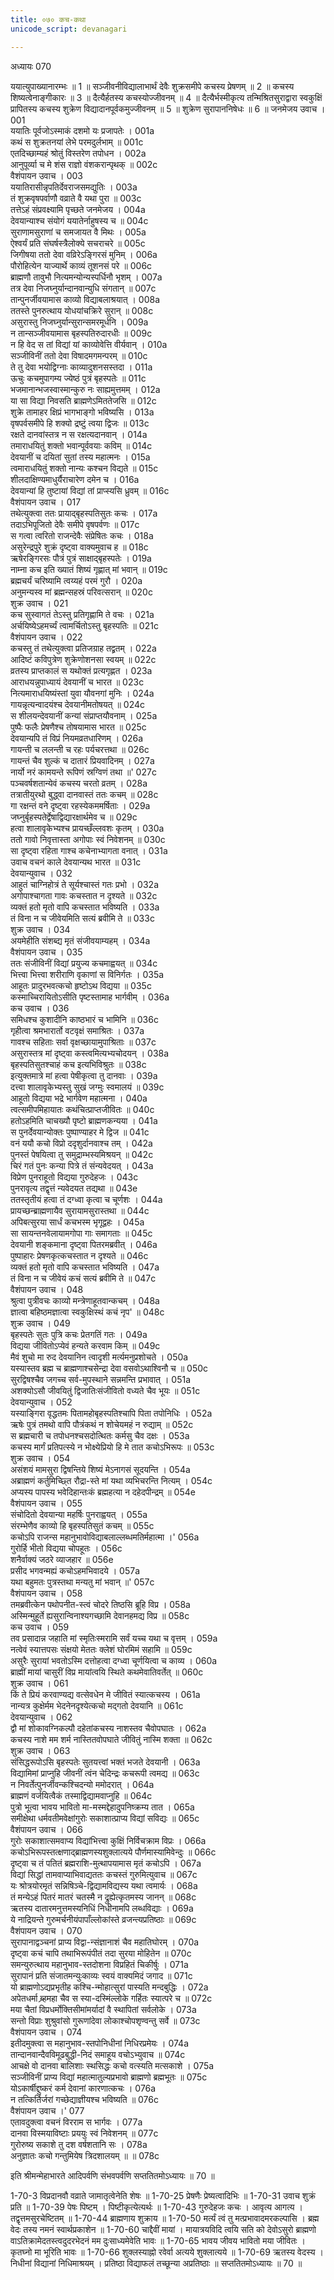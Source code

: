 ```yaml
---
title: ०७० कच-कथा
unicode_script: devanagari

---
```



अध्यायः 070

ययात्युपाख्यानारम्भः ॥ 1 ॥ सञ्जीवनीविद्यालाभार्थं देवैः शुक्रसमीपे कचस्य प्रेषणम् ॥ 2 ॥ कचस्य शिष्यत्वेनाङ्गीकारः ॥ 3 ॥ दैत्यैर्हतस्य कचस्योज्जीवनम् ॥ 4 ॥ दैत्यैर्भस्मीकृत्य तन्मिश्रितसुराद्वारा स्वकुक्षिं प्रापितस्य कचस्य शुक्रेण विद्यादानपूर्वकमुज्जीवनम् ॥ 5 ॥ शुक्रेण सुरापाननिषेधः ॥ 6 ॥
जनमेजय उवाच ।	001  
ययातिः पूर्वजोऽस्माकं दशमो यः प्रजापतेः ।	001a  
कथं स शुक्रतनयां लेभे परमदुर्लभाम् ॥	001c  
एतदिच्छाम्यहं श्रोतुं विस्तरेण तपोधन ।	002a  
आनुपूर्व्या च मे शंस राज्ञो वंशकरान्पृथक् ॥	002c  
वैशंपायन उवाच ।	003  
ययातिरासीन्नृपतिर्देवराजसमद्युतिः ।	003a  
तं शुक्रवृषपर्वाणौ वव्राते वै यथा पुरा ॥	003c  
तत्तेऽहं संप्रवक्ष्यामि पृच्छते जनमेजय ।	004a  
देवयान्याश्च संयोगं ययातेर्नाहुषस्य च ॥	004c  
सुराणामसुराणां च समजायत वै मिथः ।	005a  
ऐश्वर्यं प्रति संघर्षस्त्रैलोक्ये सचराचरे ॥	005c  
जिगीषया ततो देवा वव्रिरेऽङ्गिरसं मुनिम् ।	006a  
पौरोहित्येन याज्यार्थे काव्यं तूशनसं परे ॥	006c  
ब्राह्मणौ तावुभौ नित्यमन्योन्यस्पर्धिनौ भृशम् ।	007a  
तत्र देवा निजघ्नुर्यान्दानवान्युधि संगतान् ॥	007c  
तान्पुनर्जीवयामास काव्यो विद्याबलाश्रयात् ।	008a  
ततस्ते पुनरुत्थाय योधयांचक्रिरे सुरान् ॥	008c  
असुरास्तु निजघ्नुर्यान्सुरान्समरमूर्धनि ।	009a  
न तान्सञ्जीवयामास बृहस्पतिरुदारधीः ॥	009c  
न हि वेद स तां विद्यां यां काव्योवेत्ति वीर्यवान् ।	010a  
सञ्जीविनीं ततो देवा विषादमगमन्परम् ॥	010c  
ते तु देवा भयोद्विग्नाः काव्यादुशनसस्तदा ।	011a  
ऊचुः कचमुपागम्य ज्येष्ठं पुत्रं बृहस्पतेः ॥	011c  
भजमानान्भजस्वास्मान्कुरु नः साह्यमुत्तमम् ।	012a  
या सा विद्या निवसति ब्राह्मणेऽमिततेजसि ॥	012c  
शुक्रे तामाहर क्षिप्रं भागभाङ्गो भविष्यसि ।	013a  
वृषपर्वसमीपे हि शक्यो द्रष्टुं त्वया द्विजः ॥	013c  
रक्षते दानवांस्तत्र न स रक्षत्यदानवान् ।	014a  
तमाराधयितुं शक्तो भवान्पूर्ववयाः कविम् ॥	014c  
देवयानीं च दयितां सुतां तस्य महात्मनः ।	015a  
त्वमाराधयितुं शक्तो नान्यः कश्चन विद्यते ॥	015c  
शीलदाक्षिण्यमाधुर्यैराचारेण दमेन च ।	016a  
देवयान्यां हि तुष्टायां विद्यां तां प्राप्स्यसि ध्रुवम् ॥	016c  
वैशंपायन उवाच ।	017  
तथेत्युक्त्वा ततः प्रायाद्बृहस्पतिसुतः कचः ।	017a  
तदाऽभिपूजितो देवैः समीपे वृषपर्वणः ॥	017c  
स गत्वा त्वरितो राजन्देवैः संप्रेषितः कचः ।	018a  
असुरेन्द्रपुरे शुक्रं दृष्ट्वा वाक्यमुवाच ह ॥	018c  
ऋषेरङ्गिरसः पौत्रं पुत्रं साक्षाद्बृहस्पतेः ।	019a  
नाम्ना कच इति ख्यातं शिष्यं गृह्णात् मां भवान् ॥	019c  
ब्रह्मचर्यं चरिष्यामि त्वय्यहं परमं गुरौ ।	020a  
अनुमन्यस्व मां ब्रह्मन्सहस्रं परिवत्सरान् ॥	020c  
शुक्र उवाच ।	021  
कच सुस्वागतं तेऽस्तु प्रतिगृह्णामि ते वचः ।	021a  
अर्चयिष्येऽहमर्च्यं त्वामर्चितोऽस्तु बृहस्पतिः ॥	021c  
वैशंपायन उवाच ।	022  
कचस्तु तं तथेत्युक्त्वा प्रतिजग्राह तद्व्रतम् ।	022a  
आदिष्टं कविपुत्रेण शुक्रेणोशनसा स्वयम् ॥	022c  
व्रतस्य प्राप्तकालं स यथोक्तं प्रत्यगृह्णत ।	023a  
आराधयन्नुपाध्यायं देवयानीं च भारत ॥	023c  
नित्यमाराधयिष्यंस्तां युवा यौवनगां मुनिः ।	024a  
गायन्नृत्यन्वादयंश्च देवयानीमतोषयत् ॥	024c  
स शीलयन्देवयानीं कन्यां संप्राप्तयौवनाम् ।	025a  
पुष्पैः फलैः प्रेषणैश्च तोषयामास भारत ॥	025c  
देवयान्यपि तं विप्रं नियमव्रतधारिणम् ।	026a  
गायन्ती च ललन्ती च रहः पर्यचरत्तथा ॥	026c  
गायन्तं चैव शुल्कं च दातारं प्रियवादिनम् ।	027a  
नार्यो नरं कामयन्ते रूपिणं स्रग्विणं तथा ॥'	027c  
पञ्चवर्षशतान्येवं कचस्य चरतो व्रतम् ।	028a  
तत्रातीयुरथो बुद्ध्वा दानवास्तं ततः कचम् ॥	028c  
गा रक्षन्तं वने दृष्ट्वा रहस्येकममर्षिताः ।	029a  
जघ्नुर्बृहस्पतेर्द्वेषाद्विद्यारक्षार्थमेव च ॥	029c  
हत्वा शालावृकेभ्यश्च प्रायच्छँल्लवशः कृतम् ।	030a  
ततो गावो निवृत्तास्ता अगोपाः स्वं निवेशनम् ॥	030c  
सा दृष्ट्वा रहिता गाश्च कचेनाभ्यागता वनात् ।	031a  
उवाच वचनं काले देवयान्यथ भारत ॥	031c  
देवयान्युवाच ।	032  
आहुतं चाग्निहोत्रं ते सूर्यश्चास्तं गतः प्रभो ।	032a  
अगोपाश्चागता गावः कचस्तात न दृश्यते ॥	032c  
व्यक्तं हतो मृतो वापि कचस्तात भविष्यति ।	033a  
तं विना न च जीवेयमिति सत्यं ब्रवीमि ते ॥	033c  
शुक्र उवाच ।	034  
अयमेहीति संशब्द्य मृतं संजीवयाम्यहम् ।	034a  
वैशंपायन उवाच ।	035  
ततः संजीविनीं विद्यां प्रयुज्य कचमाह्वयत् ॥	034c  
भित्त्वा भित्त्वा शरीराणि वृकाणां स विनिर्गतः ।	035a  
आहूतः प्रादुरभवत्कचो हृष्टोऽथ विद्यया ॥	035c  
कस्माच्चिरायितोऽसीति पृष्टस्तामाह भार्गवीम् ।	036a  
कच उवाच ।	036  
समिधश्च कुशादीनि काष्ठभारं च भामिनि ॥	036c  
गृहीत्वा श्रमभारार्तो वटवृक्षं समाश्रितः ।	037a  
गावश्च सहिताः सर्वा वृक्षच्छायामुपाश्रिताः ॥	037c  
असुरास्तत्र मां दृष्ट्वा कस्त्वमित्यभ्यचोदयन् ।	038a  
बृहस्पतिसुतश्चाहं कच इत्यभिविश्रुतः ॥	038c  
इत्युक्तमात्रे मां हत्वा पेषीकृत्वा तु दानवाः ।	039a  
दत्त्वा शालावृकेभ्यस्तु सुखं जग्मुः स्वमालयं ॥	039c  
आहूतो विद्यया भद्रे भार्गवेण महात्मना ।	040a  
त्वत्समीपमिहायातः कथंचित्प्राप्तजीवितः ॥	040c  
हतोऽहमिति चाचख्यौ पृष्टो ब्राह्मणकन्यया ।	041a  
स पुनर्देवयान्योक्तः पुष्पाण्याहर मे द्विज ॥	041c  
वनं ययौ कचो विप्रो ददृशुर्दानवाश्च तम् ।	042a  
पुनस्तं पेषयित्वा तु समुद्राम्भस्यमिश्रयन् ॥	042c  
चिरं गतं पुनः कन्या पित्रे तं संन्यवेदयत् ।	043a  
विप्रेण पुनराहूतो विद्यया गुरुदेहजः ।	043c  
पुनरावृत्य तद्वृत्तं न्यवेदयत तद्यथा ॥	043e  
ततस्तृतीयं हत्वा तं दग्ध्वा कृत्वा च चूर्णशः ।	044a  
प्रायच्छन्ब्राह्मणायैव सुरायामसुरास्तथा ॥	044c  
अपिबत्सुरया सार्धं कचभस्म भृगूद्वहः ।	045a  
सा सायन्तनवेलायामगोपा गाः समागताः ॥	045c  
देवयानी शङ्कमाना दृष्ट्वा पितरमब्रवीत् ।	046a  
पुष्पाहारः प्रेषणकृत्कचस्तात न दृश्यते ॥	046c  
व्यक्तं हतो मृतो वापि कचस्तात भविष्यति ।	047a  
तं विना न च जीवेयं कचं सत्यं ब्रवीमि ते ॥	047c  
वैशंपायन उवाच ।	048  
श्रुत्वा पुत्रीवचः काव्यो मन्त्रेणाहूतवान्कचम् ।	048a  
ज्ञात्वा बहिष्ठमज्ञात्वा स्वकुक्षिस्थं कचं नृप' ॥	048c  
शुक्र उवाच ।	049  
बृहस्पतेः सुतः पुत्रि कचः प्रेतगतिं गतः ।	049a  
विद्यया जीवितोऽप्येवं हन्यते करवाम किम् ॥	049c  
मैवं शुचो मा रुद देवयानिन त्वादृशी मर्त्यमनुप्रशोचते ।	050a  
यस्यास्तव ब्रह्म च ब्राह्मणाश्चसेन्द्रा देवा वसवोऽथाश्विनौ च ॥	050c  
सुरद्विषश्चैव जगच्च सर्व-मुपस्थाने सन्नमन्ति प्रभावात् ।	051a  
अशक्योऽसौ जीवयितुं द्विजातिःसंजीवितो वध्यते चैव भूयः ॥	051c  
देवयान्युवाच ।	052  
यस्याङ्गिरा वृद्धतमः पितामहोबृहस्पतिश्चापि पिता तपोनिधिः ।	052a  
ऋषेः पुत्रं तमथो वापि पौत्रंकथं न शोचेयमहं न रुद्याम् ॥	052c  
स ब्रह्मचारी च तपोधनश्चसदोत्थितः कर्मसु चैव दक्षः ।	053a  
कचस्य मार्गं प्रतिपत्स्ये न भोक्ष्येप्रियो हि मे तात कचोऽभिरूपः ॥	053c  
शुक्र उवाच ।	054  
असंशयं मामसुरा द्विषन्तिये शिष्यं मेऽनागसं सूदयन्ति ।	054a  
अब्राह्मणं कर्तुमिच्छ्ति रौद्रा-स्ते मां यथा व्यभिचरन्ति नित्यम् ।	054c  
अप्यस्य पापस्य भवेदिहान्तःकं ब्रह्महत्या न दहेदपीन्द्रम् ॥	054e  
वैशंपायन उवाच ।	055  
संचोदितो देवयान्या महर्षिः पुनराह्वयत् ।	055a  
संरम्भेणैव काव्यो हि बृहस्पतिसुतं कचम् ॥	055c  
कचोऽपि राजन्स महानुभावोविद्याबलाल्लब्धमतिर्महात्मा ।'	056a  
गुरोर्हि भीतो विद्यया चोपहूतः ।	056c  
शनैर्वाक्यं जठरे व्याजहार ॥	056e  
प्रसीद भगवन्मह्यं कचोऽहमभिवादये ।	057a  
यथा बहुमतः पुत्रस्तथा मन्यतु मां भवान् ॥'	057c  
वैशंपायन उवाच ।	058  
तमब्रवीत्केन पथोपनीत-स्त्वं चोदरे तिष्ठसि ब्रूहि विप्र ।	058a  
अस्मिन्मुहूर्ते ह्यसुरान्विनाश्यगच्छामि देवानहमद्य विप्र ॥	058c  
कच उवाच ।	059  
तव प्रसादान्न जहाति मां स्मृतिःस्मरामि सर्वं यच्च यथा च वृत्तम् ।	059a  
नत्वेवं स्यात्तपसः संक्षयो मेततः क्लेशं घोरमिमं सहामि ॥	059c  
असुरैः सुरायां भवतोऽस्मि दत्तोहत्वा दग्ध्वा चूर्णयित्वा च काव्य ।	060a  
ब्राह्मीं मायां चासुरीं विप्र मायांत्वयि स्थिते कथमेवातिवर्तेत् ॥	060c  
शुक्र उवाच ।	061  
किं ते प्रियं करवाण्यद्य वत्सेवधेन मे जीवितं स्यात्कचस्य ।	061a  
नान्यत्र कुक्षेर्मम भेदनेनदृश्येत्कचो मद्गतो देवयानि ॥	061c  
देवयान्युवाच ।	062  
द्वौ मां शोकावग्निकल्पौ दहेतांकचस्य नाशस्तव चैवोपघातः ।	062a  
कचस्य नाशे मम शर्म नास्तितवोपघाते जीवितुं नास्मि शक्ता ॥	062c  
शुक्र उवाच ।	063  
संसिद्धरूपोऽसि बृहस्पतेः सुतयत्त्वां भक्तं भजते देवयानी ।	063a  
विद्यामिमां प्राप्नुहि जीवनीं त्वंन चेदिन्द्रः कचरूपी त्वमद्य ॥	063c  
न निवर्तेत्पुनर्जीवन्कश्चिदन्यो ममोदरात् ।	064a  
ब्राह्मणं वर्जयित्वैकं तस्माद्विद्यामवाप्नुहि ॥	064c  
पुत्रो भूत्वा भावय भावितो मा-मस्मद्देहादुपनिष्क्रम्य तात ।	065a  
समीक्षेथा धर्मवतीमवेक्षांगुरोः सकाशात्प्राप्य विद्यां सविद्यः ॥	065c  
वैशंपायन उवाच ।	066  
गुरोः सकाशात्समवाप्य विद्यांभित्त्वा कुक्षिं निर्विचक्राम विप्रः ।	066a  
कचोऽभिरूपस्तत्क्षणाद्ब्राह्मणस्यशुक्लात्यये पौर्णमास्यामिवेन्दुः ॥	066c  
दृष्ट्वा च तं पतितं ब्रह्मराशि-मुत्थापयामास मृतं कचोऽपि ।	067a  
विद्यां सिद्धां तामवाप्याभिवाद्यततः कचस्तं गुरुमित्युवाच ॥	067c  
यः श्रोत्रयोरमृतं सन्निषिञ्चे-द्विद्यामविद्यस्य यथा त्वमार्यः ।	068a  
तं मन्येऽहं पितरं मातरं चतस्मै न द्रुह्येत्कृतमस्य जानन् ॥	068c  
ऋतस्य दातारमनुत्तमस्यनिधिं निधीनामपि लब्धविद्याः ।	069a  
ये नाद्रियन्ते गुरुमर्चनीयंपापाँल्लोकांस्ते व्रजन्त्यप्रतिष्ठाः ॥	069c  
वैशंपायन उवाच ।	070  
सुरापानाद्वञ्चनां प्राप्य विद्वा-न्संज्ञानाशं चैव महातिघोरम् ।	070a  
दृष्ट्वा कचं चापि तथाभिरूपंपीतं तदा सुरया मोहितेन ॥	070c  
समन्युरुत्थाय महानुभाव-स्तदोशना विप्रहितं चिकीर्षुः ।	071a  
सुरापानं प्रति संजातमन्युःकाव्यः स्वयं वाक्यमिदं जगाद ॥	071c  
यो ब्राह्मणोऽद्यप्रभृतीह कश्चि-न्मोहात्सुरां पास्यति मन्दबुद्धिः ।	072a  
अपेतधर्मा ब्र्हमहा चैव स स्या-दस्मिंल्लोके गर्हितः स्यात्परे च ॥	072c  
मया चैतां विप्रधर्मोक्तिसीमांमर्यादां वै स्थापितां सर्वलोके ।	073a  
सन्तो विप्राः शुश्रुवांसो गुरूणांदेवा लोकाश्चोपशृण्वन्तु सर्वे ॥	073c  
वैशंपायन उवाच ।	074  
इतीदमुक्त्वा स महानुभाव-स्तपोनिधीनां निधिरप्रमेयः ।	074a  
तान्दानवान्दैवविमूढबुद्धी-निदं समाहूय वचोऽभ्युवाच ॥	074c  
आचक्षे वो दानवा बालिशाः स्थसिद्धः कचो वत्स्यति मत्सकाशे ।	075a  
सञ्जीविनीं प्राप्य विद्यां महात्मातुल्यप्रभावो ब्राह्मणो ब्रह्मभूतः ॥	075c  
योऽकार्षीद्दुष्करं कर्म देवानां कारणात्कचः ।	076a  
न तत्किर्तिर्जरां गच्छेद्याज्ञीयश्च भविष्यति ॥	076c  
वैशंपायन उवाच ।'	077  
एतावदुक्त्वा वचनं विरराम स भार्गवः ।	077a  
दानवा विस्मयाविष्टाः प्रययुः स्वं निवेशनम् ॥	077c  
गुरोरुष्य सकाशे तु दश वर्षशतानि सः ।	078a  
अनुज्ञातः कचो गन्तुमियेष त्रिदशालयम् ॥ ॥	078c  

इति श्रीमन्मेहाभारते आदिपर्वणि संभवपर्वणि सप्ततितमोऽध्यायः ॥ 70 ॥

1-70-3 विप्रदानवौ वव्राते जामातृत्वेनेति शेषः ॥ 1-70-25 प्रेषणैः प्रेष्यत्वादिभिः ॥ 1-70-31 उवाच शुक्रं प्रति ॥ 1-70-39 पेषः पिष्टम् । पिष्टीकृत्येत्यर्थः ॥ 1-70-43 गुरुदेहजः कचः । आवृत्य आगत्य । तद्वृत्तमसुरचेष्टितम् ॥ 1-70-44 ब्राह्मणाय शुक्राय ॥ 1-70-50 मर्त्यं त्वं तु मत्प्रभावादमरकल्पासि । ब्रह्म वेदः तस्य नमनं स्वार्थप्रकाशेन ॥ 1-70-60 चाद्दैवीं मायां । मायात्रयविदि त्वयि सति को देवोऽसुरो ब्राह्मणो वाऽतिक्रामेदतस्त्वदुदरभेदनं मम दुःसाध्यमेवेति भावः ॥ 1-70-65 भावय जीवय भावितो मया जीवितः । कृतघ्नो मा भूरिति भावः ॥ 1-70-66 शुक्लस्याह्नो रवेर्वा अत्यये शुक्लात्यये ॥ 1-70-69 ऋतस्य वेदस्य । निधीनां विद्यानां निधिमाश्रयम् । प्रतिष्ठा विद्याफलं तच्छून्या अप्रतिष्ठाः ॥ सप्ततितमोऽध्यायः ॥ 70 ॥